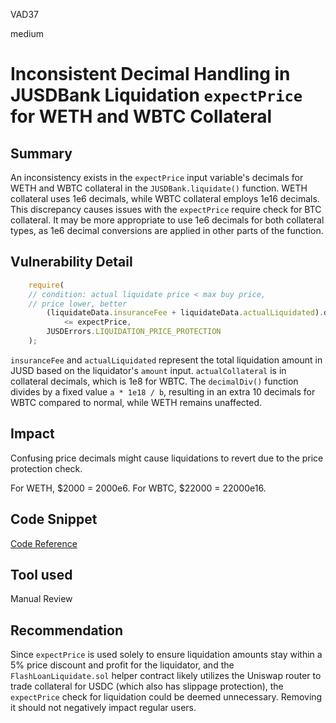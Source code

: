 VAD37

medium

# Inconsistent Decimal Handling in JUSDBank Liquidation `expectPrice` for WETH and WBTC Collateral


## Summary

An inconsistency exists in the `expectPrice` input variable's decimals for WETH and WBTC collateral in the `JUSDBank.liquidate()` function.
WETH collateral uses 1e6 decimals, while WBTC collateral employs 1e16 decimals.
This discrepancy causes issues with the `expectPrice` require check for BTC collateral.
It may be more appropriate to use 1e6 decimals for both collateral types, as 1e6 decimal conversions are applied in other parts of the function.

## Vulnerability Detail

```js
    require(
    // condition: actual liquidate price < max buy price,
    // price lower, better
        (liquidateData.insuranceFee + liquidateData.actualLiquidated).decimalDiv(liquidateData.actualCollateral)
            <= expectPrice,
        JUSDErrors.LIQUIDATION_PRICE_PROTECTION
    );
```

`insuranceFee` and `actualLiquidated` represent the total liquidation amount in JUSD based on the liquidator's `amount` input.
`actualCollateral` is in collateral decimals, which is 1e8 for WBTC.
The `decimalDiv()` function divides by a fixed value `a * 1e18 / b`, resulting in an extra 10 decimals for WBTC compared to normal, while WETH remains unaffected.

## Impact

Confusing price decimals might cause liquidations to revert due to the price protection check.

For WETH, $2000 = 2000e6.
For WBTC, $22000 = 22000e16.

## Code Snippet

[Code Reference](https://github.com/sherlock-audit/2023-04-jojo/blob/main/JUSDV1/src/Impl/JUSDBank.sol#L174-L176)

## Tool used

Manual Review

## Recommendation

Since `expectPrice` is used solely to ensure liquidation amounts stay within a 5% price discount and profit for the liquidator, and the `FlashLoanLiquidate.sol` helper contract likely utilizes the Uniswap router to trade collateral for USDC (which also has slippage protection), the `expectPrice` check for liquidation could be deemed unnecessary.
Removing it should not negatively impact regular users.
